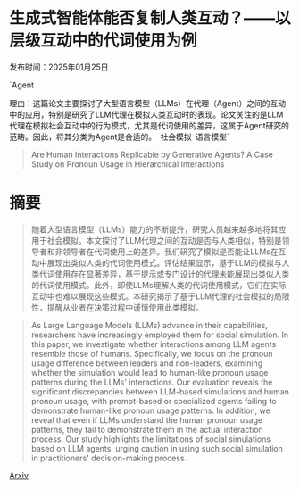 # 生成式智能体能否复制人类互动？——以层级互动中的代词使用为例

发布时间：2025年01月25日

`Agent

理由：这篇论文主要探讨了大型语言模型（LLMs）在代理（Agent）之间的互动中的应用，特别是研究了LLM代理在模拟人类互动时的表现。论文关注的是LLM代理在模拟社会互动中的行为模式，尤其是代词使用的差异，这属于Agent研究的范畴。因此，将其分类为Agent是合适的。` `社会模拟` `语言模型`

> Are Human Interactions Replicable by Generative Agents? A Case Study on Pronoun Usage in Hierarchical Interactions

# 摘要

> 随着大型语言模型（LLMs）能力的不断提升，研究人员越来越多地将其应用于社会模拟。本文探讨了LLM代理之间的互动是否与人类相似，特别是领导者和非领导者在代词使用上的差异。我们研究了模拟是否能让LLMs在互动中展现出类似人类的代词使用模式。评估结果显示，基于LLM的模拟与人类代词使用存在显著差异，基于提示或专门设计的代理未能展现出类似人类的代词使用模式。此外，即使LLMs理解人类的代词使用模式，它们在实际互动中也难以展现这些模式。本研究揭示了基于LLM代理的社会模拟的局限性，提醒从业者在决策过程中谨慎使用此类模拟。

> As Large Language Models (LLMs) advance in their capabilities, researchers have increasingly employed them for social simulation. In this paper, we investigate whether interactions among LLM agents resemble those of humans. Specifically, we focus on the pronoun usage difference between leaders and non-leaders, examining whether the simulation would lead to human-like pronoun usage patterns during the LLMs' interactions. Our evaluation reveals the significant discrepancies between LLM-based simulations and human pronoun usage, with prompt-based or specialized agents failing to demonstrate human-like pronoun usage patterns. In addition, we reveal that even if LLMs understand the human pronoun usage patterns, they fail to demonstrate them in the actual interaction process. Our study highlights the limitations of social simulations based on LLM agents, urging caution in using such social simulation in practitioners' decision-making process.

[Arxiv](https://arxiv.org/abs/2501.15283)